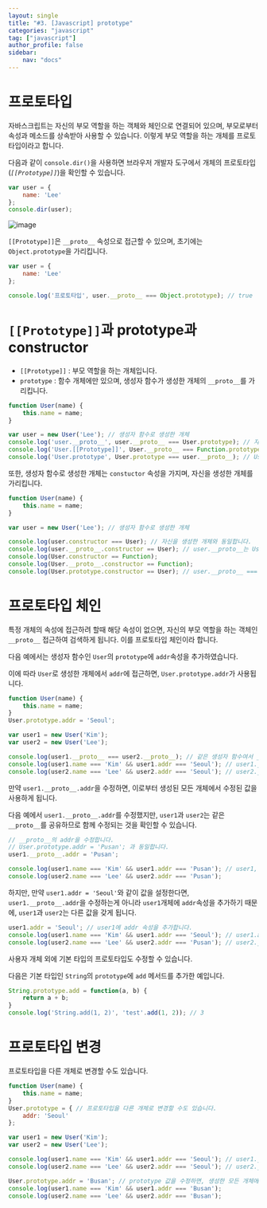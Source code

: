 ```yaml
---
layout: single
title: "#3. [Javascript] prototype"
categories: "javascript"
tag: ["javascript"]
author_profile: false
sidebar: 
    nav: "docs"
---
```


# 프로토타입

자바스크립트는 자신의 부모 역할을 하는 객체와 체인으로 연결되어 있으며, 부모로부터 속성과 메소드를 상속받아 사용할 수 있습니다. 이렇게 부모 역할을 하는 개체를 프로토타입이라고 합니다.

다음과 같이 `console.dir()`을 사용하면 브라우저 개발자 도구에서 개체의 프로토타입(*`[[Prototype]]`*)을 확인할 수 있습니다.

```javascript
var user = {
    name: 'Lee'
};
console.dir(user);
```

![image](https://github.com/tango1202/tango1202.github.io/assets/133472501/4a9a87fd-05ba-48e6-b17b-93f9454cb3b1)

`[[Prototype]]`은 `__proto__` 속성으로 접근할 수 있으며, 초기에는 `Object.prototype`을 가리킵니다. 

```javascript
var user = {
    name: 'Lee'
};

console.log('프로토타입', user.__proto__ === Object.prototype); // true
```

# `[[Prototype]]`과 prototype과 constructor

* `[[Prototype]]` : 부모 역할을 하는 개체입니다. 
* `prototype` : 함수 개체에만 있으며, 생성자 함수가 생성한 개체의 `__proto__`를 가리킵니다.

```javascript
function User(name) {
    this.name = name;
}

var user = new User('Lee'); // 생성자 함수로 생성한 개체
console.log('user.__proto__', user.__proto__ === User.prototype); // 자신을 생성한 생성자 함수의 prototype과 같습니다.
console.log('User.[[Prototype]]', User.__proto__ === Function.prototype); // 일반 개체는 Object.prototype과 일치하지만, 함수는 Function.prototype과 동일합니다.
console.log('User.prototype', User.prototype === user.__proto__); // User.prototype은 User 함수가 생성한 개체의 `__proto__` 개체를 가리킵니다.
```

또한, 생성자 함수로 생성한 개체는 `constuctor` 속성을 가지며, 자신을 생성한 개체를 가리킵니다.

```javascript
function User(name) {
    this.name = name;
}

var user = new User('Lee'); // 생성자 함수로 생성한 개체

console.log(user.constructor === User); // 자신을 생성한 개체와 동일합니다.
console.log(user.__proto__.constructor == User); // user.__proto__는 User 함수에서 생성했습니다.
console.log(User.constructor == Function);
console.log(User.__proto__.constructor == Function);
console.log(User.prototype.constructor == User); // user.__proto__ === User.prototype입니다.
```

# 프로토타입 체인

특정 개체의 속성에 접근하려 할때 해당 속성이 없으면, 자신의 부모 역할을 하는 객체인 `__proto__` 접근하여 검색하게 됩니다. 이를 프로토타입 체인이라 합니다.

다음 예에서는 생성자 함수인 `User`의 `prototype`에 `addr`속성을 추가하였습니다.

이에 따라 `User`로 생성한 개체에서 `addr`에 접근하면, `User.prototype.addr`가 사용됩니다. 

```javascript
function User(name) {
    this.name = name;
}
User.prototype.addr = 'Seoul';

var user1 = new User('Kim');
var user2 = new User('Lee');

console.log(user1.__proto__ === user2.__proto__); // 같은 생성자 함수여서 __proto__가 동일합니다.
console.log(user1.name === 'Kim' && user1.addr === 'Seoul'); // user1.__proto__.addr 속성입니다.
console.log(user2.name === 'Lee' && user2.addr === 'Seoul'); // user2.__proto__.addr 속성입니다.
```

만약 `user1.__proto__.addr`을 수정하면, 이로부터 생성된 모든 개체에서 수정된 값을 사용하게 됩니다.

다음 예에서 `user1.__proto__.addr`를 수정했지만, `user1`과 `user2`는 같은 `__proto__`를 공유하므로 함께 수정되는 것을 확인할 수 있습니다.

```javascript
// __proto__의 addr을 수정합니다. 
// User.prototype.addr = 'Pusan'; 과 동일합니다.
user1.__proto__.addr = 'Pusan'; 

console.log(user1.name === 'Kim' && user1.addr === 'Pusan'); // user1, user2는 같은 __proto__를 공유하므로 값이 함께 수정됩니다.
console.log(user2.name === 'Lee' && user2.addr === 'Pusan'); 
```

하지만, 만약 `user1.addr = 'Seoul'`와 같이 값을 설정한다면, `user1.__proto__.addr`을 수정하는게 아니라 `user1`개체에 `addr`속성을 추가하기 때문에, `user1`과 `user2`는 다른 값을 갖게 됩니다.

```javascript
user1.addr = 'Seoul'; // user1에 addr 속성을 추가합니다.
console.log(user1.name === 'Kim' && user1.addr === 'Seoul'); // user1.addr 속성입니다.
console.log(user2.name === 'Lee' && user2.addr === 'Pusan'); // user2.__proto__.addr 속성입니다.
```

사용자 개체 외에 기본 타입의 프로토타입도 수정할 수 있습니다.

다음은 기본 타입인 `String`의 `prototype`에 `add` 메서드를 추가한 예입니다.

```javascript
String.prototype.add = function(a, b) {
    return a + b;
}
console.log('String.add(1, 2)', 'test'.add(1, 2)); // 3
```

# 프로토타입 변경

프로토타입을 다른 개체로 변경할 수도 있습니다.

```javascript
function User(name) {
    this.name = name;
}
User.prototype = { // 프로토타입을 다른 개체로 변경할 수도 있습니다.
    addr: 'Seoul'
};

var user1 = new User('Kim');
var user2 = new User('Lee');

console.log(user1.name === 'Kim' && user1.addr === 'Seoul'); // user1.__proto__.addr 속성입니다.
console.log(user2.name === 'Lee' && user2.addr === 'Seoul'); // user2.__proto__.addr 속성입니다.

User.prototype.addr = 'Busan'; // prototype 값을 수정하면, 생성한 모든 개체에 반영됩니다.
console.log(user1.name === 'Kim' && user1.addr === 'Busan');
console.log(user2.name === 'Lee' && user2.addr === 'Busan'); 
```
